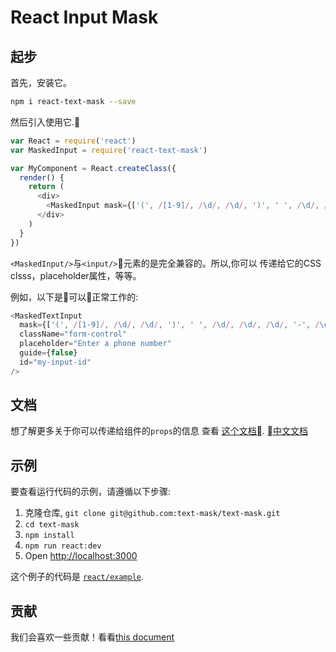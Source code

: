 # React Input Mask

## 起步

首先，安装它。

```bash
npm i react-text-mask --save
```

然后引入使用它.

```js
var React = require('react')
var MaskedInput = require('react-text-mask')

var MyComponent = React.createClass({
  render() {
    return (
      <div>
        <MaskedInput mask={['(', /[1-9]/, /\d/, /\d/, ')', ' ', /\d/, /\d/, /\d/, '-', /\d/, /\d/, /\d/, /\d/]} />
      </div>
    )
  }
})
```

`<MaskedInput/>`与`<input/>`元素的是完全兼容的。所以,你可以
传递给它的CSS clsss，placeholder属性，等等。

例如，以下是可以正常工作的:

```js
<MaskedTextInput
  mask={['(', /[1-9]/, /\d/, /\d/, ')', ' ', /\d/, /\d/, /\d/, '-', /\d/, /\d/, /\d/, /\d/]}
  className="form-control"
  placeholder="Enter a phone number"
  guide={false}
  id="my-input-id"
/>
```

## 文档

想了解更多关于你可以传递给组件的`props`的信息
 查看 [这个文档](https://github.com/text-mask/text-mask/blob/master/componentDocumentation.md#readme).
 [中文文档](../componentDocumentation.md)

## 示例

要查看运行代码的示例，请遵循以下步骤:

1. 克隆仓库, `git clone git@github.com:text-mask/text-mask.git`
1. `cd text-mask`
1. `npm install`
1. `npm run react:dev`
1. Open [http://localhost:3000](http://localhost:3000)

这个例子的代码是 [`react/example`](https://github.com/text-mask/text-mask/tree/master/react/example).

## 贡献

我们会喜欢一些贡献！看看[this document](https://github.com/text-mask/text-mask/blob/master/howToContribute.md#readme)
